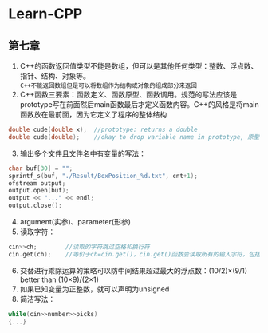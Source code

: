 # Learn-CPP
## 第七章
1. C++的函数返回值类型不能是数组，但可以是其他任何类型：整数、浮点数、指针、结构、对象等。<br>
	`C++不能返回数组但是可以将数组作为结构或对象的组成部分来返回`
2. C++函数三要素：函数定义、函数原型、函数调用。规范的写法应该是prototype写在前面然后main函数最后才定义函数内容。C++的风格是将main函数放在最前面，因为它定义了程序的整体结构
```cpp
double cude(double x);  //prototype: returns a double
double cude(double);    //okay to drop variable name in prototype, 原型中的变量名相当于占位符，因此不必与函数定义中的变量名相同
```
3. 输出多个文件且文件名中有变量的写法：
```cpp
char buf[30] = "";
sprintf_s(buf, "./Result/BoxPosition_%d.txt", cnt+1);
ofstream output;
output.open(buf);
output << "..." << endl;
output.close();
```
4. argument(实参)、parameter(形参)
5. 读取字符：
```cpp
cin>>ch;        //读取的字符跳过空格和换行符
cin.get(ch);    //等价于ch=cin.get()，cin.get()函数会读取所有的输入字符，包括空格和换行符
```
6. 交替进行乘除运算的策略可以防中间结果超过最大的浮点数：(10/2)×(9/1) better than (10×9)/(2×1)
7. 如果已知变量为正整数，就可以声明为unsigned
8. 简洁写法：
```cpp
while(cin>>number>>picks)
{...}
```

